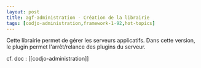 ```yaml
---
layout: post
title: agf-administration - Création de la librairie
tags: [codjo-administration,framework-1-92,hot-topics]
---
```

Cette librairie permet de gérer les serveurs applicatifs.
Dans cette version, le plugin permet l'arrêt/relance des plugins du serveur.

cf. doc : [[codjo-administration]]